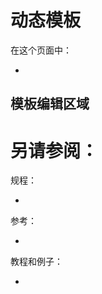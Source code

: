 # 动态模板


在这个页面中：

* [](#)


## <span id=''></span>
## <span id=''></span>
## <span id='模板编辑区域'>模板编辑区域</span>




# 另请参阅：

规程：

* [](/)

参考：

* [](/)

教程和例子：

* [](/)